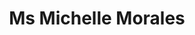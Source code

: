 ---
layout: layouts/profile.liquid
title: Ms Michelle Morales
id: ms_michelle_morales
prefix: Ms
first: Michelle
middle: 
last: Morales
suffix: 
currentTitle: President
currentOrg: Woods Fund Chicago
bio: <br /><br />Michelle Morales is the President of the Woods Fund Chicago. Prior to Woods Fund, Michelle led the Illinois chapter of the Mikva Challenge, a premier youth development civics organization that creates space for youth civic participation and leadership. Michelle’s background has been in the field of alternative education, focusing on and advocating for educational justice, first as a teacher at the Dr. Pedro Albizu Campos Alternative High School in Chicago’s Humboldt Park community and then as Associate Director at the Alternative Schools Network. In addition, she was a community organizer for 16 years in Chicago’s Puerto Rican community, advocating for community development, education justice, economic justice, and against the rapid gentrification of the neighborhood. Michelle has 25+ years of experience in the non-profit sector in Chicago.<br /><br />She received a BA in Latin American/Latino Studies from DePaul University, a Master's in Special Education from the University of Illinois at Chicago, and a Master's in Educational Leadership from Northeastern Illinois University. <br /><br />Michelle has used her varied career opportunities, her experiences as a first-generation U.S.-born Puerto Rican woman and her platform to raise awareness and consciousness about the power of youth voice, the continued marginalization of youth of color, utilizing community input in decision making, and the diasporic experiences of colonized peoples living in the United States. She is also a vocal advocate concerning racially equitable workplaces and strongly encourages organizations and companies to not only apply a racial equity and justice lens externally but internally as well. Michelle has used her expertise in restructuring organizations to bring a racial equity lens to her service on boards.<br /><br />Michelle is honored to lead Woods Fund Chicago, a foundation dedicated to funding the community organizing and public policy advocacy sector in Chicago.
linkedin: www.linkedin.com/in/morales-montes
tiktok: 
twitter: 
aboutme: 
insta: 
orgURL: www.woodsfund.org
snapchat: 
personalURL: 
smallHeadshotURL: assets/images/headshots/M_Morales%20%281%29_converted_scaled.avif
originalHeadshotURL: assets/images/headshots/M_Morales%20%281%29_converted_scaled.avif
tags-experience: 
 - Governance
 - Marketing
 - HR / Human Resources
 - Marketing
tags-current-industries: 
 - Civic/Public Policy
 - Community Development/Organizing
tags-current-position: 
 - President
tags-past-industries: 
 - Civic/Public Policy
 - Community Development/Organizing
 - Educational Services
tags-past-position: 
 - CEO / Chief Executive Officer
 - Secretary
tags-current-board-service: 
    - Nonprofit
tags-past-board-service: 
    - Nonprofit
boards-current-corporate-private: 
boards-current-corporate-public: 
boards-current-nonprofit: 
 - DePaul University Advisory Committee, Member
boards-current-privateequity: 
boards-current-spac: 
boards-current-vc: 
boards-past-corporate-private: 
boards-past-corporate-public: 
boards-past-nonprofit: 
 - City Bureau, Board Secretary
 - Crossroads Fund, Board Member
boards-past-privateequity: 
boards-past-spac: 
boards-past-vc: 
---